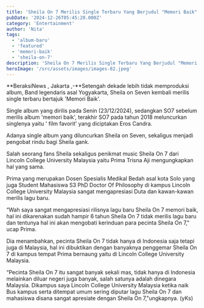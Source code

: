 ```yaml
---
title: 'Sheila On 7 Merilis Single Terbaru Yang Berjudul "Memori Baik"'
pubDate: '2024-12-26T05:45:20.000Z'
category: 'Entertainment'
author: 'Nita'
tags:
  - 'album-baru'
  - 'featured'
  - 'memori-baik'
  - 'sheila-on-7'
description: 'Sheila On 7 Merilis Single Terbaru Yang Berjudul "Memori Baik"'
heroImage: '/src/assets/images/images-82.jpeg'
---
```


**BeraksiNews , Jakarta ,-**Setengah dekade lebih tidak memproduksi album, Band legendaris asal Yogyakarta, Sheila on Seven kembali merilis single terbaru bertajuk 'Memori Baik'.

Single album yang dirilis pada Senin (23/12/2024), sedangkan SO7 sebelum merilis album 'memori baik', terakhir SO7 pada tahun 2018 meluncurkan singlenya yaitu ' film favorit' yang diciptakan Eros Candra.

Adanya single album yang diluncurkan Sheila on Seven, sekaligus menjadi pengobat rindu bagi Sheila gank.

Salah seorang fans Sheila sekaligus penikmat music Sheila On 7 dari Lincoln College University Malaysia yaitu Prima Trisna Aji mengungkapkan hal yang sama.

Prima yang merupakan Dosen Spesialis Medikal Bedah asal kota Solo yang juga Student Mahasiswa S3 PhD Doctor Of Philosophy di kampus Lincoln College University Malaysia sangat mengapresiasi Duta dan kawan-kawan merilis lagu baru.

“Wah saya sangat mengapresiasi rilisnya lagu baru Sheila On 7 memori baik, hal ini dikarenakan sudah hampir 6 tahun Sheila On 7 tidak merilis lagu baru dan tentunya hal ini akan mengobati kerinduan para pecinta Sheila On 7," ucap Prima.

Dia menambahkan, pecinta Sheila On 7 tidak hanya di Indonesia saja tetapi juga di Malaysia, hal ini dibuktikan dengan banyaknya penggemar Sheila On 7 di kampus tempat Prima bernaung yaitu di Lincoln College University Malaysia.

“Pecinta Sheila On 7 itu sangat banyak sekali mas, tidak hanya di Indonesia melainkan diluar negeri juga banyak, salah satunya adalah dinegara Malaysia. Dikampus saya Lincoln College University Malaysia ketika naik Bus kampus serta ditempat umum sering diputar lagu Sheila On 7 dan mahasiswa disana sangat apresiate dengan Sheila On 7,"ungkapnya. (yKs)
